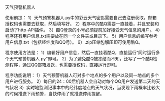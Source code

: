 天气预警机器人 

使用前提：
1）天气预警机器人.py中的彩云天气密匙需要自己去注册获取，邮箱授权码也需要去获取，然后填写好。
2）程序中的酷Q需要一直挂着，并且安装和启动了http-API插件。
3）酷Q登录的小号必须提前加好接受天气信息的用户。
4）程序还有用户信息.txt需要放在同一个文件夹或目录下。
5）用户信息的编写参考用户信息.txt（包括经纬度和QQ号）。
6）.zip压缩包解压即可使用酷Q。

程序使用方法是：
1）编辑好用户信息，然后一直挂着酷Q，直接运行“同时运行多个天气预警机器人.py”即可。
2）为了避免酷Q被冻结而不知，还写了一个酷Q检测程序，通过QQ邮箱发送，也需要授权码，直接运行即可。

程序功能说明：
1）天气预警机器人可对多个地点的多个用户以及同一地点的多个用户进行服务。
2）每日的24：00后机器人会自动对每个QQ用户发送第二天的天气状况
3）实时地监测记事本中的经纬度地点的天气状况，当发现下雨概率比较大的时候推送下雨预警，当快停雨了就推送停雨提醒。
